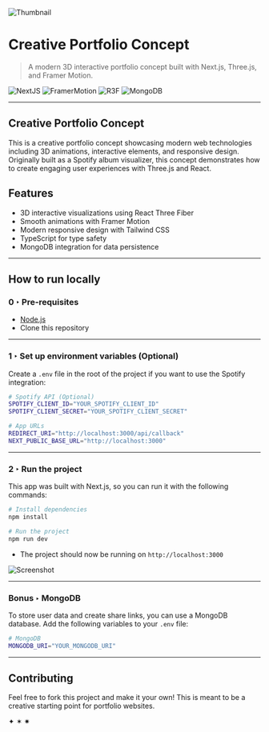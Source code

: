 ![Thumbnail](public/img/thumbnail.png)

# Creative Portfolio Concept

> A modern 3D interactive portfolio concept built with Next.js, Three.js, and Framer Motion.

![NextJS](https://img.shields.io/badge/Next-101010?style=flat&logoSize=small&logo=nextdotjs&logoColor=FFFFFF) ![FramerMotion](https://img.shields.io/badge/FramerMotion-101010?style=flat&logoSize=small&logo=framer&logoColor=FFFFFF) ![R3F](https://img.shields.io/badge/R3F-101010?style=flat&logoSize=small&logo=threedotjs&logoColor=FFFFFF) ![MongoDB](https://img.shields.io/badge/MongoDB-101010?style=flat&logoSize=small&logo=mongodb&logoColor=FFFFFF)

---

## Creative Portfolio Concept

This is a creative portfolio concept showcasing modern web technologies including 3D animations, interactive elements, and responsive design. Originally built as a Spotify album visualizer, this concept demonstrates how to create engaging user experiences with Three.js and React.

## Features

- 3D interactive visualizations using React Three Fiber
- Smooth animations with Framer Motion
- Modern responsive design with Tailwind CSS
- TypeScript for type safety
- MongoDB integration for data persistence

---

## How to run locally

### 0 ‣ Pre-requisites

- [Node.js](https://nodejs.org/en/download/)
- Clone this repository

---

### 1 ‣ Set up environment variables (Optional)

Create a `.env` file in the root of the project if you want to use the Spotify integration:

```bash
# Spotify API (Optional)
SPOTIFY_CLIENT_ID="YOUR_SPOTIFY_CLIENT_ID"
SPOTIFY_CLIENT_SECRET="YOUR_SPOTIFY_CLIENT_SECRET"

# App URLs
REDIRECT_URI="http://localhost:3000/api/callback"
NEXT_PUBLIC_BASE_URL="http://localhost:3000"
```

---

### 2 ‣ Run the project

This app was built with Next.js, so you can run it with the following commands:

```bash
# Install dependencies
npm install

# Run the project
npm run dev
```

- The project should now be running on `http://localhost:3000`

![Screenshot](public/img/screenshot.png)

---

### Bonus ‣ MongoDB

To store user data and create share links, you can use a MongoDB database. Add the following variables to your `.env` file:

```bash
# MongoDB
MONGODB_URI="YOUR_MONGODB_URI"
```

---

## Contributing

Feel free to fork this project and make it your own! This is meant to be a creative starting point for portfolio websites.

✦ ✶ ✷
